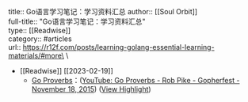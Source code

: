 title:: Go语言学习笔记：学习资料汇总
author:: [[Soul Orbit]]\
full-title:: "Go语言学习笔记：学习资料汇总"\
type:: [[Readwise]]\
category:: #articles\
url:: https://r12f.com/posts/learning-golang-essential-learning-materials/#more\
\

- [[Readwise]] [[2023-02-19]]
	- [Go Proverbs](http://go-proverbs.github.io/)：([YouTube: Go Proverbs - Rob Pike - Gopherfest - November 18, 2015](https://www.youtube.com/watch?v=PAAkCSZUG1c&ab_channel=TheGoProgrammingLanguage)) ([View Highlight](https://read.readwise.io/read/01grmzdf1r4s7meyyqnmby0qbn))
